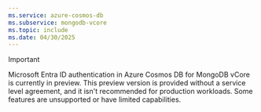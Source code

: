 ```yaml
---
ms.service: azure-cosmos-db
ms.subservice: mongodb-vcore
ms.topic: include
ms.date: 04/30/2025
---
```


> [!IMPORTANT]
> Microsoft Entra ID authentication in Azure Cosmos DB for MongoDB vCore is currently in preview. This preview version is provided without a service level agreement, and it isn't recommended for production workloads. Some features are unsupported or have limited capabilities.

